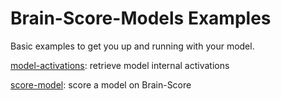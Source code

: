 # Brain-Score-Models Examples

Basic examples to get you up and running with your model.

[model-activations](model-activations.ipynb): retrieve model internal activations

[score-model](score-model.ipynb): score a model on Brain-Score
